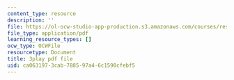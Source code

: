 ```yaml
---
content_type: resource
description: ''
file: https://ol-ocw-studio-app-production.s3.amazonaws.com/courses/res-9-003-brains-minds-and-machines-summer-course-summer-2015/ca0631973cab788597a46c1590cfebf5_2304740.pdf
file_type: application/pdf
learning_resource_types: []
ocw_type: OCWFile
resourcetype: Document
title: 3play pdf file
uid: ca063197-3cab-7885-97a4-6c1590cfebf5
---
```

